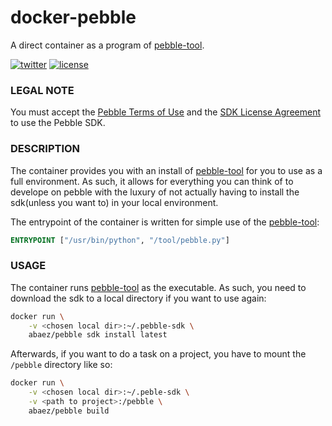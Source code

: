 # docker-pebble
A direct container as a program of [pebble-tool].

[![twitter][2i]][2p]
[![license][3i]][3p]

### LEGAL NOTE
You must accept the [Pebble Terms of Use][4] and the [SDK License Agreement][5] to use the Pebble SDK.

### DESCRIPTION

The container provides you with an install of [pebble-tool] for you to use as a full environment. As such, it allows for everything you can think of to develope on pebble with the luxury of not actually having to install the sdk(unless you want to) in your local environment.

The entrypoint of the container is written for simple use of the [pebble-tool]:

``` dockerfile
ENTRYPOINT ["/usr/bin/python", "/tool/pebble.py"]
```

### USAGE

The container runs [pebble-tool] as the executable. As such, you need to download the sdk to a local directory if you want to use again:

``` bash
docker run \
    -v <chosen local dir>:~/.pebble-sdk \
    abaez/pebble sdk install latest
```

Afterwards, if you want to do a task on a project, you have to mount the `/pebble` directory like so:

``` bash
docker run \
    -v <chosen local dir>:~/.peble-sdk \
    -v <path to project>:/pebble \
    abaez/pebble build
```

[pebble-tool]: https://github.com/pebble/pebble-tool
[2i]: https://img.shields.io/badge/twitter-a_baez-blue.svg
[2p]: https://twitter.com/a_baez
[3i]: https://img.shields.io/badge/license-MIT-green.svg
[3p]: ./LICENSE

[4]: https://developer.getpebble.com/legal/terms-of-use/
[5]: https://developer.getpebble.com/legal/sdk-license/
